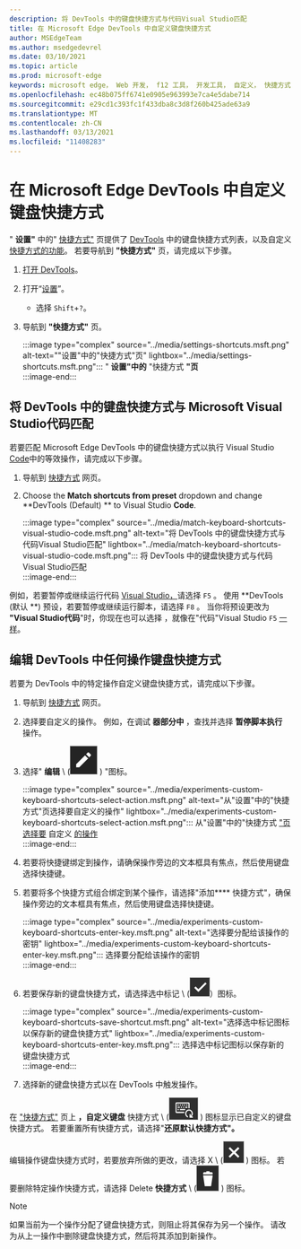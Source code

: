 ```yaml
---
description: 将 DevTools 中的键盘快捷方式与代码Visual Studio匹配
title: 在 Microsoft Edge DevTools 中自定义键盘快捷方式
author: MSEdgeTeam
ms.author: msedgedevrel
ms.date: 03/10/2021
ms.topic: article
ms.prod: microsoft-edge
keywords: microsoft edge， Web 开发， f12 工具， 开发工具， 自定义， 快捷方式， 键盘， visual studio 代码
ms.openlocfilehash: ec48b075ff6741e0905e963993e7ca4e5dabe714
ms.sourcegitcommit: e29cd1c393fc1f433dba8c3d8f260b425ade63a9
ms.translationtype: MT
ms.contentlocale: zh-CN
ms.lasthandoff: 03/13/2021
ms.locfileid: "11408283"
---
```

# <a name="customize-keyboard-shortcuts-in-the-microsoft-edge-devtools"></a>在 Microsoft Edge DevTools 中自定义键盘快捷方式  

" **设置"** 中的" [快捷方式"][DevToolsCustomizeSettings] 页提供了 [DevTools][DevToolsShortcuts] 中的键盘快捷方式列表，以及自定义 [快捷方式的功能](#match-keyboard-shortcuts-in-the-devtools-to-microsoft-visual-studio-code)。  若要导航到 **"快捷方式"** 页，请完成以下步骤。  

1.  [打开 DevTools][DevtoolsOpenMain]。  
1.  打开“[设置][DevToolsCustomizeSettings]”。
    *   选择 `Shift`+`?`。  
1.  导航到 **"快捷方式"** 页。  
    
    :::image type="complex" source="../media/settings-shortcuts.msft.png" alt-text=""设置"中的"快捷方式"页" lightbox="../media/settings-shortcuts.msft.png":::
       " **设置"中的** "快捷方式 **"页**  
    :::image-end:::  
    
## <a name="match-keyboard-shortcuts-in-the-devtools-to-microsoft-visual-studio-code"></a>将 DevTools 中的键盘快捷方式与 Microsoft Visual Studio代码匹配  

若要匹配 Microsoft Edge DevTools 中的键盘快捷方式以执行 Visual Studio [Code][VisualStudioCode]中的等效操作，请完成以下步骤。  

1.  导航到 [快捷方式](#customize-keyboard-shortcuts-in-the-microsoft-edge-devtools) 网页。  
1.  Choose the **Match shortcuts from preset** dropdown and change **DevTools (Default) ** to Visual Studio **Code**.  
    
    :::image type="complex" source="../media/match-keyboard-shortcuts-visual-studio-code.msft.png" alt-text="将 DevTools 中的键盘快捷方式与代码Visual Studio匹配" lightbox="../media/match-keyboard-shortcuts-visual-studio-code.msft.png":::
       将 DevTools 中的键盘快捷方式与代码Visual Studio匹配  
    :::image-end:::  
    
例如，若要暂停或继续运行代码 [Visual Studio，][VisualStudioCodeShortcutsKeyboardWindows]请选择 `F5` 。  使用 **DevTools (默认 **) 预设，若要暂停或继续运行脚本，请选择 `F8` 。  当你将预设更改为 **"Visual Studio代码**"时，你现在也可以选择 ，就像在"代码"Visual Studio `F5` [一样][VisualStudioCodeShortcutsKeyboardWindows]。  

## <a name="edit-keyboard-shortcuts-for-any-action-in-the-devtools"></a>编辑 DevTools 中任何操作键盘快捷方式  

若要为 DevTools 中的特定操作自定义键盘快捷方式，请完成以下步骤。  

1.  导航到 [快捷方式](#customize-keyboard-shortcuts-in-the-microsoft-edge-devtools) 网页。  
1.  选择要自定义的操作。  例如，在调试 **器部分中** ，查找并选择 **暂停脚本执行** 操作。  
1.  选择" **编辑** \ (![ EditKeyboardShortcut ](../media/edit-keyboard-shortcut-icon.msft.png) \) "图标。  
    
    :::image type="complex" source="../media/experiments-custom-keyboard-shortcuts-select-action.msft.png" alt-text="从"设置"中的"快捷方式"页选择要自定义的操作" lightbox="../media/experiments-custom-keyboard-shortcuts-select-action.msft.png":::
       从"设置"中的"快捷方式 ["页选择要](#customize-keyboard-shortcuts-in-the-microsoft-edge-devtools) 自定义 [的操作][DevToolsCustomizeSettings]  
    :::image-end:::  
    
1.  若要将快捷键绑定到操作，请确保操作旁边的文本框具有焦点，然后使用键盘选择快捷键。  
1.  若要将多个快捷方式组合绑定到某个操作，请选择"添加**** 快捷方式"，确保操作旁边的文本框具有焦点，然后使用键盘选择快捷键。  
    
    :::image type="complex" source="../media/experiments-custom-keyboard-shortcuts-enter-key.msft.png" alt-text="选择要分配给该操作的密钥" lightbox="../media/experiments-custom-keyboard-shortcuts-enter-key.msft.png":::
       选择要分配给该操作的密钥  
    :::image-end:::  
    
1.  若要保存新的键盘快捷方式，请选择选中标记 \ (![CheckmarkKeyboardShortcut](../media/checkmark-keyboard-shortcut-icon.msft.png)）图标。
    
    :::image type="complex" source="../media/experiments-custom-keyboard-shortcuts-save-shortcut.msft.png" alt-text="选择选中标记图标以保存新的键盘快捷方式" lightbox="../media/experiments-custom-keyboard-shortcuts-enter-key.msft.png":::
       选择选中标记图标以保存新的键盘快捷方式  
    :::image-end:::  
    
1.  选择新的键盘快捷方式以在 DevTools 中触发操作。  
    
在 ["快捷方式"](#customize-keyboard-shortcuts-in-the-microsoft-edge-devtools) 页上 **，自定义键盘** 快捷方式 \ (![ CustomKeyboardShortcut ](../media/custom-keyboard-shortcut-icon.msft.png) \) 图标显示已自定义的键盘快捷方式。  若要重置所有快捷方式，请选择"**还原默认快捷方式"。**  

编辑操作键盘快捷方式时，若要放弃所做的更改，请选择 X \ (![ XKeyboardShortcut ](../media/discard-changes-keyboard-shortcut-icon.msft.png) \) 图标。  若要删除特定操作快捷方式，请选择 Delete **快捷方式** \ (![ DeleteKeyboardShortcut ](../media/delete-keyboard-shortcut-icon.msft.png) \) 图标。  

> [!NOTE]
> 如果当前为一个操作分配了键盘快捷方式，则阻止将其保存为另一个操作。  请改为从上一操作中删除键盘快捷方式，然后将其添加到新操作。  

<!-- links -->  

[DevToolsCustomizeSettings]: ./index.md#settings "设置 - 自定义 Microsoft Edge DevTools | Microsoft Docs"  
[DevtoolsOpenMain]: ../open/index.md "打开 Microsoft Edge DevTools | Microsoft Docs"  
[DevToolsShortcuts]: ../shortcuts/index.md "Microsoft Edge DevTools 键盘快捷方式 | Microsoft Docs"  

[VisualStudioCode]: https://code.visualstudio.com "Microsoft Visual Studio Code"  
[VisualStudioCodeShortcutsKeyboardWindows]: https://code.visualstudio.com/shortcuts/keyboard-shortcuts-windows.pdf "Visual Studio Windows 键盘的键盘快捷方式|Microsoft Visual Studio Code"  
